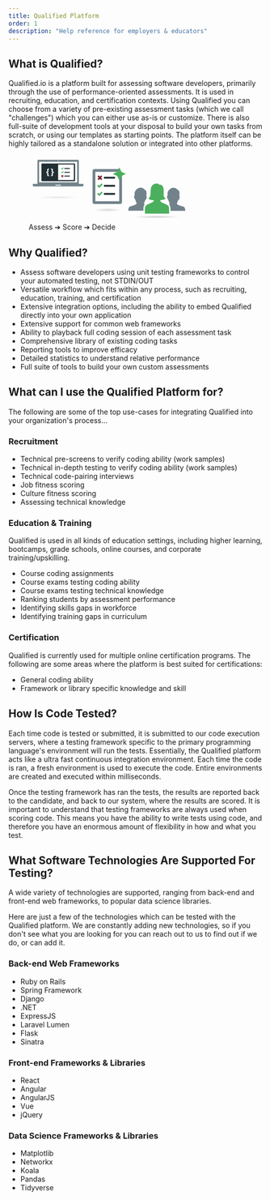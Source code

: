 ```yaml
---
title: Qualified Platform
order: 1
description: "Help reference for employers & educators"
---
```


## What is Qualified?

Qualified.io is a platform built for assessing software developers, primarily through the use of performance-oriented assessments. It is used in recruiting, education, and certification contexts. Using Qualified you can choose from a variety of pre-existing assessment tasks (which we call "challenges") which you can either use as-is or customize. There is also full-suite of development tools at your disposal to build your own tasks from scratch, or using our templates as starting points. The platform itself can be highly tailored as a standalone solution or integrated into other platforms.

<figure class="middle-align mt-4">
<svg viewBox="0 0 700 295" width="75%" xmlns="http://www.w3.org/2000/svg" xmlns:xlink="http://www.w3.org/1999/xlink"><linearGradient id="a"><stop offset="0"/><stop offset="1" stop-opacity="0"/></linearGradient><radialGradient id="b" cx="50%" cy="50%" gradientTransform="matrix(.067916 0 0 .068728 .466042 .465636)" r="680.367953%" xlink:href="#a"/><radialGradient id="c" cx="50.00005%" cy="50%" gradientTransform="matrix(.12069 0 0 .133723 .439655 .433139)" r="382.866945%" xlink:href="#a"/><radialGradient id="d" cx="50.00005%" cy="50%" gradientTransform="matrix(.142857 0 0 .057189 .428572 .471406)" r="323.456557%" xlink:href="#a"/><g fill="none" fill-rule="evenodd"><g transform="translate(18 22)"><path d="m199.99055 104.680888c.267049-.561048.431199-1.173547.431199-1.827695v-98.62695358c0-2.33484415-1.888945-4.22623942-4.22624-4.22623942h-171.8915697c-2.3348442 0-4.2262395 1.89139527-4.2262395 4.22623942v98.62695358c0 .659048.1616996 1.273997.4311989 1.827695h-20.5088987v6.818333c0 2.329944 1.89139527 4.22624 4.22623943 4.22624h212.04206957c2.334844 0 4.23114-1.888946 4.23114-4.22624v-6.818333z" fill="#71828a"/><g fill="#fff"><path d="m108.583728 3.94939014c0-.91874771.744799-1.66844584 1.665996-1.66844584.918748 0 1.665996.74724813 1.665996 1.66599582 0 .9187477-.744798 1.66599585-1.665996 1.66599585-.921197 0-1.665996-.74234814-1.665996-1.66354583z"/><path d="m27.2978318 8.14867963h165.9013352v89.59872587h-165.9013352z"/><path d="m122.455594 110.210524c0 .921198-.742348 1.668446-1.661096 1.668446h-21.0944471c-.9187477 0-1.665996-.747248-1.665996-1.665996v-.00245-.002449c0-.923648.7472483-1.670896 1.665996-1.670896h21.0944471c.921198.00245 1.661096.747248 1.661096 1.673345z"/></g><g transform="translate(37.484906 15.96906)"><path d="m143.699491 0c1.507378.34134046 2.459509 1.10638832 2.932642 2.23503798v72.64021862c-.433612 1.9621776-2.604366 2.2615698-5.688614 2.2724733l-.537523-.0007004c-1.092328-.0060271-2.286506-.036735-3.549338-.036735h-126.7146021c-.58405592 0-1.1887745.0124137-1.79886332.0263502l-.78615523.0179003c-3.58388645.0775578-7.1271656.0472393-7.55703735-2.2792884v-72.64021862c.47411057-1.12864966 1.42526434-1.89369752 2.93264267-2.23503798zm-2.582252 4.47081801h-68.2877102c-.0723119.01696158-.0673591.16791967-.0619109.31887775v67.37394904h68.2877101c.048538-.0237462.072312-.0890483.061911-.2128678z" fill="#212f34"/><g transform="translate(85.266213 17.198698)"><g fill="#212f34"><path d="m38.5239575 2.72476924v3.96091394h-23.7654836v-3.96091394z"/><path d="m38.5239575 19.2257601v3.9617891h-23.7654836v-3.9617891z"/><path d="m14.7584739 39.4566511v-3.960914h23.7654836v3.960914z"/></g><path d="m2.24125069 2.59305966 2.33489138 2.33664167 4.92970133-4.92970133 2.2412507 2.24037554-7.17007688 7.17007687-4.57701722-4.57614207" fill="#4bb05d"/><path d="m3.0323833 42.7244488-2.23950039-2.2403755 2.84072617-2.8416013-2.84072617-2.8416013 2.24125068-2.2403756 2.83897588 2.8407262 2.84072617-2.8407262 2.24125066 2.2403756-2.84072614 2.8416013 2.84072614 2.8407262-2.24125066 2.2403755-2.84072617-2.8407262" fill="#771a26"/><path d="m9.5075937 16.2747654 2.2395004 2.2403755-7.17007688 7.1709521-4.57701722-4.5778924 2.24125069-2.2403755 2.33664167 2.3366416" fill="#4bb05d"/></g><path d="m33.0255766 25.9087046v-3.6701497c-6.1391595 0-8.4747093 1.6348849-7.9742343 6.1725245l.5004749 4.7711946c.26692 2.5023748-1.7683448 3.2697697-4.6043696 3.2697697v4.2707196c2.8693898 0 4.8712896.767395 4.6043696 3.2697698l-.5004749 4.8045596c-.46711 4.4709096 1.8350748 6.1391594 7.9742343 6.1391594v-3.6701497c-2.0352648 0-3.2697697-.4337449-3.1029447-2.1019948l.5004749-4.9380196c.40038-3.7702446-1.6348848-5.1048445-5.1715745-5.6386845 3.3698647-.5004749 5.5719545-1.9018048 5.1715745-5.6386845l-.5004749-4.9380196c-.166825-1.6682498 1.0343149-2.1019948 3.1029447-2.1019948zm8.8750892-3.6701497v3.6701497c2.0352649 0 3.3031347.433745 3.1029448 2.1019948l-.500475 4.9380196c-.40038 3.7702447 1.6348849 5.1048446 5.2049396 5.6386845-3.4032297.500475-5.6053196 1.9018049-5.2049396 5.6386845l.500475 4.9380196c.2001899 1.6682499-1.0343149 2.1019948-3.1029448 2.1019948v3.6701497c6.1391595 0 8.4747093-1.6348848 7.9742343-6.1725244l-.5004749-4.7711946c-.26692-2.5023748 1.7683448-3.2697698 4.6043696-3.2697698v-4.2707196c-2.8693898 0-4.8712896-.7673949-4.6043696-3.2697697l.5004749-4.8045596c.46711-4.4709096-1.8350748-6.1391595-7.9742343-6.1391595z" fill="#fff"/></g><ellipse cx="94.814763" cy="6.67793" fill="url(#b)" opacity=".1" rx="94.645379" ry="6.427958" transform="translate(13.768965 156.770033)"/></g><g transform="translate(276 55)"><ellipse cx="67.0625" cy="184.90625" fill="url(#c)" fill-rule="nonzero" opacity=".15" rx="67.0625" ry="8.09375"/><path d="m118.434674 7.07706025h-108.1127111c-4.4090085 0-8.0094629 3.60222365-8.0094629 8.00769365v136.1396391c0 4.400162 3.6004544 8.007693 8.0094629 8.007693h112.1130191c4.401932 0 8.009463-3.607531 8.009463-8.007693v-122.916152z" fill="#71828a"/><path d="m118.434674 147.222315h-104.1106335v-128.131945h104.1106335z" fill="#fff"/><g transform="translate(22.130038 34.548439)"><g fill="#212f34"><path d="m77.8830481 6.16411948h-48.0461621v8.00769372h48.0461621z"/><path d="m77.8830481 41.3990332h-48.0461621v8.0094629h48.0461621z"/><path d="m29.836886 84.6434099h48.0461621v-8.0076937h-48.0461621z"/></g><path d="m4.53108783 75.9439336-4.53108783 4.5310878 9.25325628 9.251487 14.49558862-14.4955887-4.5310878-4.5293185-9.96627009 9.9662701z" fill="#4bb05d"/><path d="m6.13050344 20.5482444 5.74303436-5.7448036 5.7430344 5.7430344 4.5310879-4.5293186-5.7430344-5.7430344 5.7430344-5.74480364-4.5310879-4.52931856-5.7430344 5.74303439-5.73949583-5.74303439-4.53108782 4.52931856 5.74303439 5.74480364-5.74303439 5.7448037z" fill="#771a26"/><path d="m19.2212956 35.4330714-9.96627006 9.9662701-4.72393771-4.7239377-4.53108783 4.5293186 9.25325628 9.2550255 14.49558862-14.4973579z" fill="#4bb05d"/></g><path d="m118.807989 0-9.178947 19.0939086-19.1292942 9.2143324 19.2584502 8.9224037 9.049791 19.3858373 9.085176-19.1346016 19.223065-9.1736394-18.971829-9.2143324z" fill="#4bb05d"/></g><g transform="translate(434 125)"><ellipse cx="124.182156" cy="145.200743" fill="url(#d)" fill-rule="nonzero" opacity=".2" rx="110.594796" ry="15.799257"/><path d="m0 118.267228v-4.324256c.64319323-6.311597 2.66603286-11.200828 7.28089906-13.621376 3.99814684-2.0974481 9.34826284-2.7984022 14.13340384-4.5402583 4.7448285-1.7274161 9.170768-3.6257086 13.2766151-5.6214729.4891636-2.0739825 1.7147805-3.7863565 1.4993804-5.6214728-.119734-1.0192417-1.0222505-1.8092439-1.7129759-3.0270391-1.8754289-3.3044127-3.0920204-6.9740435-3.6407504-11.0263413-3.9151153-2.3694059-9.3470595-17.0659799-2.5697645-18.5942405-5.7303763-16.071407 9.7628186-32.8100744 23.3414756-33.728836 9.3314162-.6317613 16.0936692 3.4343753 19.9155244 9.5131227 9.3608984 1.5673699 8.6382833 16.3644239 6.852505 25.9455357.4446395 1.0511307 1.5120154 1.8098458 1.7129754 3.4590441.4067344 3.3278777-1.7587032 11.7742264-4.068543 13.8373784-1.054139.9422267-1.8645985.3182871-2.5697646 1.0812142-.6179225 2.2442571-.8676186 4.4445915-1.9271728 6.9186894-.9151515 2.138362-2.8724082 3.9710714-2.9981588 5.8380767-.143199 2.1323448 1.2611161 5.3079987 2.9981588 6.7020851-5.5859736 5.1708163-6.0426468 15.5196686-5.5679233 26.8101466z" fill="#71828a"/><path d="m248.191957 115.888737v3.027039h-56.319418c-2.161828 0-7.413268.40192-7.923491-.216002-.587237-.711785 0-5.39103 0-7.351295 0-10.353667-1.415747-15.6207508-6.210515-20.5400658 1.163043-1.5559382 2.357372-4.2237763 2.141972-6.0534774-.171478-1.4518474-2.031865-3.3802239-2.783962-4.9734658-1.456661-3.0848006-2.103464-6.0233934-2.783961-9.0811183-3.663013-2.5781875-7.949965-14.8102909-4.069145-17.9450303.206375-.5162393 2.252079.1750881 1.49938-.6486083-2.783961-9.8181729.517443-18.4486345 6.210515-24.4317153 4.057713-4.2646901 9.697236-8.4156629 15.632183-9.0811182 10.478213-1.1744744 17.48234 2.9656684 21.627898 9.2971202 9.243571 1.7514834 8.641893 16.2603338 6.853106 25.9455357.507214 1.039097 1.55654 2.0090012 1.712976 3.675648.297229 3.1624169-1.831506 11.959543-4.28274 13.8373784-.959676.73525-1.792397.4687069-2.569764.8646103-.687718 2.6642279-1.160637 5.2694916-2.355568 7.9999041-.780376 1.7833719-2.493352 3.4072991-2.569163 4.9734659-.110107 2.2508751 1.069783 4.0300355 1.927173 6.2700806 3.894057 1.8315062 8.379562 3.7334089 13.276615 5.404869 4.915705 1.6780786 10.55944 2.2165796 14.347601 4.5402582 4.546877 2.79058 6.023995 7.638897 6.638308 14.485987z" fill="#71828a"/><path d="m123.775043 0c2.369406.363413 4.806802.69132732 6.637707 1.51382047 2.140768.96087878 3.45423 3.02583586 5.354327 3.45904406 1.992756.45426626 3.390453-.10048051 4.92473.21660384 10.262813 2.11850605 13.473364 14.51366373 13.705611 26.37754023.203969 10.4017999-2.383244 21.4413781 2.997557 28.9719735 1.33753 1.8712169 3.152791 3.2129576 5.567924 4.5402582-5.32665 4.9283399-13.276013 7.2080963-23.555673 7.1346914-1.072189 6.4030516 3.963851 8.5733026 7.923491 10.5949388 3.578175 1.8272941 6.928316 3.1251126 10.064258 4.5402582 6.110036 2.7562844 14.92822 5.7875355 17.988352 11.0269426 2.767114 4.7376087 2.44281 23.5983587 2.355567 32.5308627h-105.1443413c-.057761-8.399418-.4602828-27.774602 1.9271733-32.0982563 2.8826364-5.2201537 11.397576-8.6924347 17.5599569-11.2435471 3.0601313-1.2665308 6.5667078-2.6142886 10.0642591-4.3236543 4.418719-2.1600219 9.402414-4.5721467 8.994476-10.5949382-10.316362-.1058953-19.6802678-2.3272888-23.7698699-7.9999042 11.5534111-4.8170294 8.9439359-21.4203195 10.0642594-35.8906624 1.3393337-17.2867957 8.7080775-27.09474 24.8408565-28.7559715z" fill="#4bb05d"/></g></g></svg>
<figcaption>Assess ➔ Score ➔ Decide</figcaption>
</figure>

## Why Qualified?

- Assess software developers using unit testing frameworks to control your automated testing, not STDIN/OUT
- Versatile workflow which fits within any process, such as recruiting, education, training, and certification
- Extensive integration options, including the ability to embed Qualified directly into your own application
- Extensive support for common web frameworks
- Ability to playback full coding session of each assessment task
- Comprehensive library of existing coding tasks 
- Reporting tools to improve efficacy 
- Detailed statistics to understand relative performance
- Full suite of tools to build your own custom assessments


## What can I use the Qualified Platform for?
The following are some of the top use-cases for integrating Qualified into your organization's process...


### Recruitment

- Technical pre-screens to verify coding ability (work samples)
- Technical in-depth testing to verify coding ability (work samples)
- Technical code-pairing interviews
- Job fitness scoring
- Culture fitness scoring
- Assessing technical knowledge  

### Education & Training
Qualified is used in all kinds of education settings, including higher learning, bootcamps, grade schools, online courses, and corporate training/upskilling.

- Course coding assignments
- Course exams testing coding ability
- Course exams testing technical knowledge
- Ranking students by assessment performance
- Identifying skills gaps in workforce
- Identifying training gaps in curriculum


### Certification
Qualified is currently used for multiple online certification programs. The following are some areas where the platform
is best suited for certifications:

- General coding ability
- Framework or library specific knowledge and skill

## How Is Code Tested?
Each time code is tested or submitted, it is submitted to our code execution servers, where a testing framework specific
to the primary programming language's environment will run the tests. Essentially, the Qualified platform acts like a 
ultra fast continuous integration environment. Each time the code is ran, a fresh environment is used to execute
the code. Entire environments are created and executed within milliseconds.   

Once the testing framework has ran the tests, the results are reported back to the candidate, and back to our system, where
the results are scored. It is important to understand that testing frameworks are always used when scoring code. 
This means you have the ability to write tests using code, and therefore you have an enormous amount of flexibility 
in how and what you test. 


## What Software Technologies Are Supported For Testing?
A wide variety of technologies are supported, ranging from back-end and front-end web frameworks, to popular data science libraries.

Here are just a few of the technologies which can be tested with the Qualified platform. We are constantly adding new technologies, so if you don't see what you are looking for you can reach out to us to find out if we do, or can add it. 

### Back-end Web Frameworks
- Ruby on Rails
- Spring Framework
- Django
- .NET
- ExpressJS
- Laravel Lumen
- Flask
- Sinatra

### Front-end Frameworks & Libraries
- React
- Angular
- AngularJS
- Vue
- jQuery

### Data Science Frameworks & Libraries
- Matplotlib
- Networkx
- Koala
- Pandas
- Tidyverse


